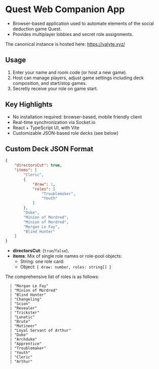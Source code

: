 # Quest Web Companion App

- Browser-based application used to automate elements of the social deduction game Quest.
- Provides multiplayer lobbies and secret role assignments.

The canonical instance is hosted here: https://valyte.xyz/

## Usage
1. Enter your name and room code (or host a new game).
2. Host can manage players, adjust game settings including deck composition, and start/stop games. 
3. Secretly receive your role on game start.

## Key Highlights
- No installation required: browser-based, mobile friendly client
- Real-time synchronization via Socket.io
- React + TypeScript UI, with Vite
- Customizable JSON-based role decks (see below)

## Custom Deck JSON Format
```json
{
    "directorsCut": true,
    "items": [
        "Cleric",
        {
            "draw": 1,
            "roles": [
                "Troublemaker",
                "Youth"
            ]
        },
        "Duke",
        "Minion of Mordred",
        "Minion of Mordred",
        "Morgan Le Fay",
        "Blind Hunter"
    ]
}
```
- **directorsCut**: (`true`/`false`).
- **items**: Mix of single role names or role-pool objects:
  - String: one role card: 
  - Object: `{ draw: number, roles: string[] }`

The comprehensive list of roles is as follows:
```
  | "Morgan Le Fay"
  | "Minion of Mordred"
  | "Blind Hunter"
  | "Changeling"
  | "Scion"
  | "Revealer"
  | "Trickster"
  | "Lunatic"
  | "Brute"
  | "Mutineer"
  | "Loyal Servant of Arthur"
  | "Duke"
  | "Archduke"
  | "Apprentice"
  | "Troublemaker"
  | "Youth"
  | "Cleric"
  | "Arthur"
```
